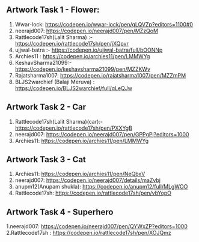 
## Artwork Task 1 - Flower:
1. Wwar-lock: https://codepen.io/wwar-lock/pen/qLQVZp?editors=1100#0
2. neerajd007: https://codepen.io/neerajd007/pen/MZzQoM
3. Rattlecode17sh(Lalit Sharma) :- https://codepen.io/rattlecode17sh/pen/jXQpvr
4. ujjwal-batra :- https://codepen.io/ujjwal-batra/full/bOONNp
5. Archies11 : https://codepen.io/archies11/pen/LMMWYg
6. KeshavSharma21099:- https://codepen.io/keshavsharma21099/pen/MZZKWv
7. Rajatsharma1007: https://codepen.io/rajatsharma1007/pen/MZZmPM
8. BLJS2warchief (Balaji Meruva) : https://codepen.io/BLJS2warchief/full/qLeQJw

## Artwork Task 2 - Car
1. Rattlecode17sh(Lalit Sharma)(car):- https://codepen.io/rattlecode17sh/pen/PXXYgB
2. neerajd007: https://codepen.io/neerajd007/pen/GPPgPj?editors=1000
3. Archies11: https://codepen.io/archies11/pen/LMMWYg

## Artwork Task 3 - Cat
1. Archies11: https://codepen.io/archies11/pen/NeQbxV
2. neerajd007: https://codepen.io/neerajd007/details/maZvbj
3. anupm12(Anupam shukla): https://codepen.io/anupm12/full/MLgWOO
4. Rattlecode17sh: https://codepen.io/rattlecode17sh/pen/vbYopO

## Artwork Task 4 - Superhero
1.neerajd007: https://codepen.io/neerajd007/pen/QYWxZP?editors=1000 
2.Rattlecode17sh : https://codepen.io/rattlecode17sh/pen/XOJQmz
